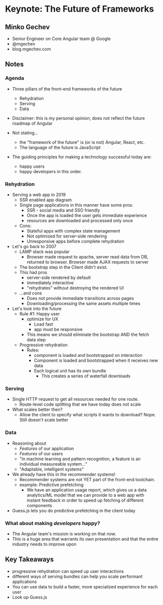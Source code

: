 # Keynote: The Future of Frameworks
## Minko Gechev
- Senior Engineer on Core Angular team @ Google
- @mgechev
- blog.mgechev.com

## Notes
### Agenda
- Three pillars of the front-end frameworks of the future
  - Rehydration
  - Serving
  - Data
- Disclaimer: this is my personal opinion; does not reflect the future roadmap of Angular
- Not stating...
  - the "framework of the future" is (or is not) Angular, React, etc.
  - The language of the future is JavaScript

- The guiding principles for making a technology successful today are:
  - happy users
  - happy developers
  in this order.

### Rehydration
- Serving a web app in 2019
  - SSR enabled app diagram
  - Single page applications in this manner have some pros:
    - SSR - social media and SSO friendly
    - Once the app is loaded the user gets immediate experience
    - resources are downloaded and processed only once
  - Cons:
    - Stateful apps with complex state management
    - Not optimized for server-side rendering
    - Unresponsive apps before complete rehydration
- Let's go back to 2007
  - LAMP stack was popular
    - Browser made request to apache, server read data from DB, returned to browser. Browser made AJAX requests to server
  - The bootstrap step in the Client didn't exist.
  - This had pros
    - server-side rendered by default
    - immediately interactive
    - "rehydrates" without destroying the rendered UI
  - ...and cons
    - Does not provide immediate transitions across pages
    - Downloading/processing the same assets multiple times
- Let's look into the future
  - Rule #1: Happy user
    - optimize for UX
      - Load fast
      - app must be responsive
    - This means we should eliminate the bootstrap AND the fetch data step
  - Progressive rehydration
    - Rules:
      - component is loaded and bootstrapped on interaction
      - Component is loaded and bootstrapped when it receives new data
      - Each logical unit has its own bundle
        - This creates a series of waterfall downloads

### Serving
- Single HTTP request to get all resources needed for one route.
  - Route-level code splitting that we have today does not scale
- What scales better then?
  - Allow the client to specify what scripts it wants to download? Nope. Still doesn't scale better

### Data
- Reasoning about
  - *Features* of our application
  - *Features* of our users
  - "In machine learning and pattern recognition, a feature is an individual measureable system..."
  - "Adaptable, intelligent systems"
- We already have this in the recommender systems!
  - Recommender systems are not YET part of the front-end toolchain.
  - example: Predictive prefetching
    - We have an application usage report, which gives us a data analytics/ML model that we can provide to a web app with instant feedback in order to speed up fetching of different components
- Guess.js lets you do predictive prefetching in the client today

### What about making *developers* happy?
- The Angular team's mission is working on that now.
- This is a huge area that warrants its own presentation and that the entire industry needs to improve upon

## Key Takeaways
- progressive rehydration can speed up user interactions
- different ways of serving bundles can help you scale performant applications
- You can use data to build a faster, more specialized experience for each user
- Look up Guess.js